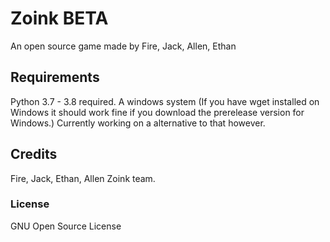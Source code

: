 # Zoink BETA
An open source game made by Fire, Jack, Allen, Ethan
## Requirements
Python 3.7 - 3.8 required.
A windows system
(If you have wget installed on Windows it should work fine if you download the prerelease version for Windows.)
Currently working on a alternative to that however.
## Credits
Fire, Jack, Ethan, Allen
Zoink team.
### License
GNU Open Source License


